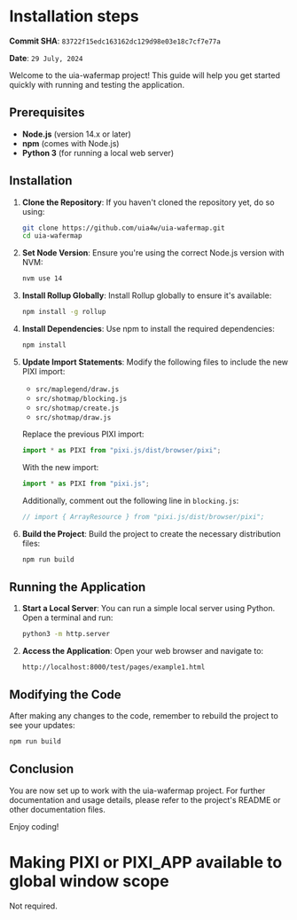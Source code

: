 # Installation steps

**Commit SHA**: `83722f15edc163162dc129d98e03e18c7cf7e77a`

**Date**: `29 July, 2024`

Welcome to the uia-wafermap project! This guide will help you get started quickly with running and testing the application.

## Prerequisites

- **Node.js** (version 14.x or later)
- **npm** (comes with Node.js)
- **Python 3** (for running a local web server)

## Installation

1. **Clone the Repository**:
   If you haven't cloned the repository yet, do so using:
   ```bash
   git clone https://github.com/uia4w/uia-wafermap.git
   cd uia-wafermap
   ```

2. **Set Node Version**:
   Ensure you're using the correct Node.js version with NVM:
   ```bash
   nvm use 14
   ```

3. **Install Rollup Globally**:
   Install Rollup globally to ensure it's available:
   ```bash
   npm install -g rollup
   ```

4. **Install Dependencies**:
   Use npm to install the required dependencies:
   ```bash
   npm install
   ```

5. **Update Import Statements**:
   Modify the following files to include the new PIXI import:
   - `src/maplegend/draw.js`
   - `src/shotmap/blocking.js`
   - `src/shotmap/create.js`
   - `src/shotmap/draw.js`

   Replace the previous PIXI import:
   ```javascript
   import * as PIXI from "pixi.js/dist/browser/pixi";
   ```
   With the new import:
   ```javascript
   import * as PIXI from "pixi.js";
   ```

   Additionally, comment out the following line in `blocking.js`:
   ```javascript
   // import { ArrayResource } from "pixi.js/dist/browser/pixi";
   ```

6. **Build the Project**:
   Build the project to create the necessary distribution files:
   ```bash
   npm run build
   ```

## Running the Application

1. **Start a Local Server**:
   You can run a simple local server using Python. Open a terminal and run:
   ```bash
   python3 -m http.server
   ```

2. **Access the Application**:
   Open your web browser and navigate to:
   ```
   http://localhost:8000/test/pages/example1.html
   ```

## Modifying the Code

After making any changes to the code, remember to rebuild the project to see your updates:

```bash
npm run build
```

## Conclusion

You are now set up to work with the uia-wafermap project. For further documentation and usage details, please refer to the project's README or other documentation files.

Enjoy coding!

# Making PIXI or __PIXI_APP__ available to global window scope

Not required.
